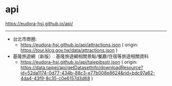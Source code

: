 # api
https://eudora-hsj.github.io/api/

---

- 台北市商圈: 
  - https://eudora-hsj.github.io/api/attractions.json  ( origin: https://tour.klcg.gov.tw/data/attractions.json )
- 基隆旅遊網（新版）: 基隆旅遊網相關景點/餐廳/住宿等旅遊相關資料
  - https://eudora-hsj.github.io/api/taiepibsstr.json  ( origin: https://data.taipei/api/getDatasetInfo/downloadResource?id=52da1174-0d77-434b-88c3-e77b008e8624&rid=bdc97a62-4da4-43f9-8c35-c0e6157d3d68 )
